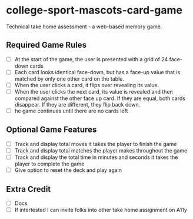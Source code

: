 # college-sport-mascots-card-game
Technical take home assessment - a web-based memory game.

## Required Game Rules

- [ ] At the start of the game, the user is presented with a grid of 24 face-down cards
- [ ] Each card looks identical face-down, but has a face-up value that is matched by only one other card on the table.
- [ ] When the user clicks a card, it flips over revealing its value.
- [ ] When the user clicks the next card, its value is revealed and then compared against the other face up card. If they are equal, both cards disappear. If they are different, they flip back down.
- [ ] he game continues until there are no cards left

## Optional Game Features

- [ ] Track and display total moves it takes the player to finish the game
- [ ] Track and display total matches the player makes throughout the game
- [ ] Track and display the total time in minutes and seconds it takes the player to complete the game
- [ ] Give option to reset the deck and play again
## Extra Credit

- [ ] Docs
- [ ] If intertested I can invite folks into other take home assignment on A11y
